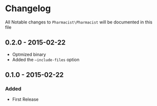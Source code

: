# Changelog

All Notable changes to `Pharmacist\Pharmacist` will be documented in this file

## 0.2.0 - 2015-02-22

 - Optmized binary
 - Added the `—include-files` option

## 0.1.0 - 2015-02-22

### Added
- First Release